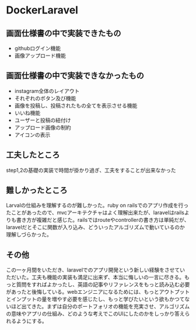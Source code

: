 # DockerLaravel
## 画面仕様書の中で実装できたもの
- githubログイン機能
- 画像アップロード機能
## 画面仕様書の中で実装できなかったもの
- instagram全体のレイアウト
- それぞれのボタン及び機能
- 画像を投稿し、投稿されたもの全てを表示させる機能
- いいね機能
- ユーザーと投稿の紐付け
- アップロード画像の制約
- アイコンの表示
## 工夫したところ
step1,2の基礎の実装で時間が掛かり過ぎ、工夫をすることが出来なかった
## 難しかったところ
Larvalの仕組みを理解するのが難しかった。ruby on railsでのアプリ作成を行ったことがあったので、mvcアーキテクチャはよく理解出来たが、laravelはrailsよりも書き方が複雑だと感じた。railsではrouteやcontrollerの書き方は単純だが、laravelだとそこに関数が入り込み、どういったアルゴリズムで動いているのか理解しづらかった。
## その他
この一ヶ月間をいただき、laravelでのアプリ開発という新しい経験をさせていただいた。工夫も機能の実装も満足に出来ず、本当に悔しいの一言に尽きる。もっと質問をすればよかったし、英語の記事やリファレンスをもっと読み込む必要があったと後悔している。webエンジニアになるためには、もっとアウトプットとインプットの量を増やす必要を感じたし、もっと学びたいという欲もかつてないほど出てきた。まずは自分のポートフォリオの機能を充実させ、アルゴリズムの意味やアプリの仕組み、どのような考えでこのUIにしたのかをしっかり答えられるようにする。

